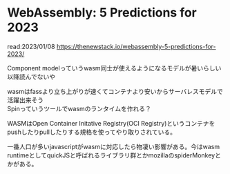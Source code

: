 # WebAssembly: 5 Predictions for 2023
read:2023/01/08
https://thenewstack.io/webassembly-5-predictions-for-2023/


Component modelっていうwasm同士が使えるようになるモデルが暑いらしい  
以降読んでないや  

wasmはfassより立ち上がりが速くてコンテナより安いからサーバレスモデルで活躍出来そう  
Spinっていうツールでwasmのランタイムを作れる？   

WASMはOpen Container Initative Registry(OCI Registry)というコンテナをpushしたりpullしたりする規格を使ってやり取りされている。  

一番人口が多いjavascriptがwasmに対応したら物凄い影響がある。今はwasm runtimeとしてquickJSと呼ばれるライブラリ群とかmozillaのspiderMonkeyとかがある。  